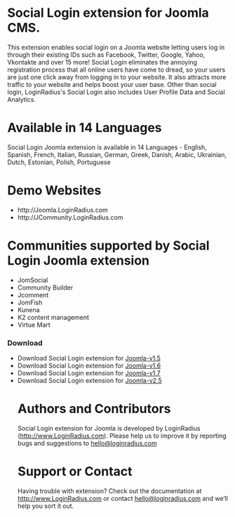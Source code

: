 Social Login extension for Joomla CMS.
=======
This extension enables social login on a Joomla website letting users log in through their existing IDs such as Facebook, Twitter, Google, Yahoo, Vkontakte and over 15 more! Social Login eliminates the annoying registration process that all online users have come to dread, so your users are just one click away from logging in to your website. It also attracts more traffic to your website and helps boost your user base. Other than social login, LoginRadius's Social Login also includes User Profile Data and Social Analytics.

Available in 14 Languages
===
Social Login Joomla extension is available in 14 Languages - English, Spanish, French, Italian, Russian, German, Greek, Danish, Arabic, Ukrainian, Dutch, Estonian, Polish, Portuguese

Demo Websites
===
<ul>
<li>http://Joomla.LoginRadius.com</li>
<li>http://JCommunity.LoginRadius.com</li>
</ul>

Communities supported by Social Login Joomla extension
===
<ul>
<li>JomSocial</li>
<li>Community Builder</li>
<li>Jcomment</li>
<li>JomFish</li>
<li>Kunena</li>
<li>K2 content management</li>
<li>Virtue Mart</li>
</ul>

</ul><h3>Download</h3>
<ul>
<li>Download Social Login extension for <a href="https://github.com/LoginRadius/Social-Login-for-Joomla/blob/master/Joomla-v1.5.zip?raw=true"> Joomla-v1.5</a>
</li>
<li>Download Social Login extension for <a href="https://github.com/LoginRadius/Social-Login-for-Joomla/blob/master/Joomla-v1.6.zip?raw=true"> Joomla-v1.6</a>
</li>
<li>Download Social Login extension for <a href="https://github.com/LoginRadius/Social-Login-for-Joomla/blob/master/Joomla-v1.7.zip?raw=true"> Joomla-v1.7</a>
</li>
<li>Download Social Login extension for <a href="https://github.com/LoginRadius/Social-Login-for-Joomla/blob/master/Joomla-v2.5.zip?raw=true"> Joomla-v2.5</a>
</li>

Authors and Contributors
===
Social Login extension for Joomla is developed by LoginRadius (http://www.LoginRadius.com). Please help us to improve it by reporting bugs and suggestions to hello@loginradius.com

Support or Contact
===
Having trouble with extension? Check out the documentation at http://www.LoginRadius.com or contact hello@loginradius.com and we’ll help you sort it out.